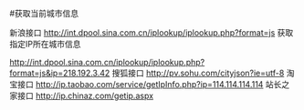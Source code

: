 #获取当前城市信息

新浪接口
http://int.dpool.sina.com.cn/iplookup/iplookup.php?format=js
获取指定IP所在城市信息

http://int.dpool.sina.com.cn/iplookup/iplookup.php?format=js&ip=218.192.3.42
搜狐接口
http://pv.sohu.com/cityjson?ie=utf-8
淘宝接口
http://ip.taobao.com/service/getIpInfo.php?ip=114.114.114.114
站长之家接口
http://ip.chinaz.com/getip.aspx
